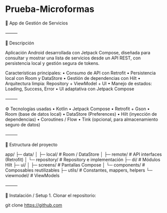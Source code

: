 # Prueba-Microformas

📱 App de Gestión de Servicios


⸻

📝 Descripción

Aplicación Android desarrollada con Jetpack Compose, diseñada para consultar y mostrar una lista de servicios desde un API REST, con persistencia local y gestión segura de tokens.

Características principales:
	•	Consumo de API con Retrofit
	•	Persistencia local con Room y DataStore
	•	Gestión de dependencias con Hilt
	•	Arquitectura limpia: Repository + ViewModel + UI
	•	Manejo de estados: Loading, Success, Error
	•	UI adaptativa con Jetpack Compose

⸻

⚙ Tecnologías usadas
	•	Kotlin
	•	Jetpack Compose
	•	Retrofit + Gson
	•	Room (base de datos local)
	•	DataStore (Preferences)
	•	Hilt (inyección de dependencias)
	•	Coroutines / Flow
	•	Tink (opcional, para almacenamiento seguro de datos)

⸻

📂 Estructura del proyecto

app/
├─ data/
│  ├─ local/          # Room / DataStore
│  ├─ remote/         # API interfaces (Retrofit)
│  └─ repository/     # Repository e implementación
├─ di/                # Módulos Hilt
├─ ui/
│  ├─ screens/        # Pantallas Compose
│  └─ components/     # Composables reutilizables
├─ utils/             # Constantes, mappers, helpers
└─ viewmodel/         # ViewModels


⸻

🚀 Instalación / Setup
	1.	Clonar el repositorio:

git clone https://github.com
